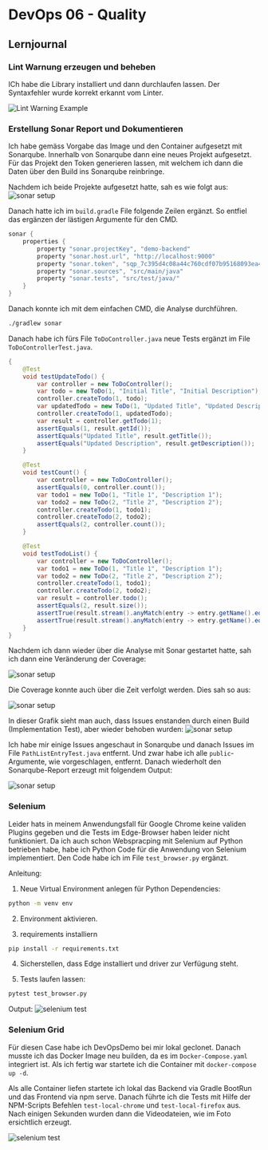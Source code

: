 # DevOps 06 - Quality

## Lernjournal

### Lint Warnung erzeugen und beheben

ICh habe die Library installiert und dann durchlaufen lassen. Der Syntaxfehler wurde korrekt erkannt vom Linter.

![Lint Warning Example](assets/npm_run_linter_out.png)


### Erstellung Sonar Report und Dokumentieren

Ich habe gemäss Vorgabe das Image und den Container aufgesetzt mit Sonarqube.
Innerhalb von Sonarqube dann eine neues Projekt aufgesetzt. Für das Projekt den Token generieren lassen, mit welchem ich dann die Daten über den Build ins Sonarqube reinbringe.

Nachdem ich beide Projekte aufgesetzt hatte, sah es wie folgt aus:
![sonar setup](assets/sonarqube_working_backend_frontend.png)



Danach hatte ich im `build.gradle` File folgende Zeilen ergänzt. So entfiel das ergänzen der lästigen Argumente für den CMD.

```kts
sonar {
    properties {
        property "sonar.projectKey", "demo-backend"
        property "sonar.host.url", "http://localhost:9000"
        property "sonar.token", "sqp_7c395d4c08a44c760cdf07b95168093ea4844ad5"
		property "sonar.sources", "src/main/java"
        property "sonar.tests", "src/test/java/"
    }
}
```

Danach konnte ich mit dem einfachen CMD, die Analyse durchführen.

```bash
./gradlew sonar  
```

Danach habe ich fürs File `ToDoController.java` neue Tests ergänzt im File `ToDoControllerTest.java`.


```java
{
    @Test
    void testUpdateTodo() {
        var controller = new ToDoController();
        var todo = new ToDo(1, "Initial Title", "Initial Description");
        controller.createTodo(1, todo);
        var updatedTodo = new ToDo(1, "Updated Title", "Updated Description");
        controller.createTodo(1, updatedTodo);
        var result = controller.getTodo(1);
        assertEquals(1, result.getId());
        assertEquals("Updated Title", result.getTitle());
        assertEquals("Updated Description", result.getDescription());
    }

    @Test
    void testCount() {
        var controller = new ToDoController();
        assertEquals(0, controller.count());
        var todo1 = new ToDo(1, "Title 1", "Description 1");
        var todo2 = new ToDo(2, "Title 2", "Description 2");
        controller.createTodo(1, todo1);
        controller.createTodo(2, todo2);
        assertEquals(2, controller.count());
    }

    @Test
    void testTodoList() {
        var controller = new ToDoController();
        var todo1 = new ToDo(1, "Title 1", "Description 1");
        var todo2 = new ToDo(2, "Title 2", "Description 2");
        controller.createTodo(1, todo1);
        controller.createTodo(2, todo2);
        var result = controller.todo();
        assertEquals(2, result.size());
        assertTrue(result.stream().anyMatch(entry -> entry.getName().equals("Title 1")));
        assertTrue(result.stream().anyMatch(entry -> entry.getName().equals("Title 2")));
    }
}
```

Nachdem ich dann wieder über die Analyse mit Sonar gestartet hatte, sah ich dann eine Veränderung der Coverage: 

![sonar setup](assets/sonarqube_backend_coverage.png)

Die Coverage konnte auch über die Zeit verfolgt werden. Dies sah so aus:

![sonar setup](assets/sonarqube_backend_coverage_plot.png)


In dieser Grafik sieht man auch, dass Issues enstanden durch einen Build (Implementation Test), aber wieder behoben wurden: 
![sonar setup](assets/sonarqube_backend_issues_plot.png)


Ich habe mir einige Issues angeschaut in Sonarqube und danach Issues im File `PathListEntryTest.java` entfernt. Und zwar habe ich alle `public`-Argumente, wie vorgeschlagen, entfernt. Danach wiederholt den Sonarqube-Report erzeugt mit folgendem Output:

![sonar setup](assets/sonarqube_backend_issues_reduced.png)


### Selenium

Leider hats in meinem Anwendungsfall für Google Chrome keine validen Plugins gegeben und die Tests im Edge-Browser haben leider nicht funktioniert. Da ich auch schon Webspracping mit Selenium auf Python betrieben habe, habe ich Python Code für die Anwendung von Selenium implementiert. Den Code habe ich im File `test_browser.py` ergänzt.

Anleitung:
1. Neue Virtual Environment anlegen für Python Dependencies:
```bash
python -m venv env
```

2. Environment aktivieren.

3. requirements installiern
```bash
pip install -r requirements.txt
```

4. Sicherstellen, dass Edge installiert und driver zur Verfügung steht.

5. Tests laufen lassen:
```bash
pytest test_browser.py
```
Output: 
![selenium test](assets/selenium_tests.png)

### Selenium Grid

Für diesen Case habe ich DevOpsDemo bei mir lokal geclonet. Danach musste ich das Docker Image neu builden, da es im `Docker-Compose.yaml` integriert ist. Als ich fertig war startete ich die Container mit `docker-compose up -d`.

Als alle Container liefen startete ich lokal das Backend via Gradle BootRun und das Frontend via npm serve. Danach führte ich die Tests mit Hilfe der NPM-Scripts Befehlen `test-local-chrome` und `test-local-firefox` aus. Nach einigen Sekunden wurden dann die Videodateien, wie im Foto ersichtlich erzeugt. 

![selenium test](assets/selenium_grid_proof.png)

